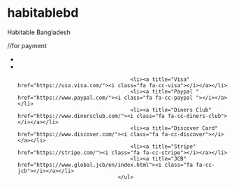 # habitablebd
Habitable Bangladesh




//for  payment
<ul class="payment-card">
										<li><a title="American Express" href="https://www.americanexpress.com/"><i class="fa fa-cc-amex"></i></a></li>
										<li><a title="Mastercard" href="https://www.mastercard.us/en-us.html"><i class="fa fa-cc-mastercard"></i></a></li>

										<li><a title="Visa" href="https://usa.visa.com/"><i class="fa fa-cc-visa"></i></a></li>
										<li><a title="Paypal " href="https://www.paypal.com/"><i class="fa fa-cc-paypal "></i></a></li>
										<li><a title="Diners Club" href="https://www.dinersclub.com/"><i class="fa fa-cc-diners-club"></i></a></li>
										<li><a title="Discover Card" href="https://www.discover.com/"><i class="fa fa-cc-discover"></i></a></li>
										<li><a title="Stripe" href="https://stripe.com/"><i class="fa fa-cc-stripe"></i></a></li>
										<li><a title="JCB" href="https://www.global.jcb/en/index.html"><i class="fa fa-cc-jcb"></i></a></li>
									</ul>
